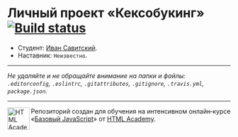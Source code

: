 # Личный проект «Кексобукинг» [![Build status][travis-image]][travis-url]

* Студент: [Иван Савитский](https://up.htmlacademy.ru/javascript/10/user/309949).
* Наставник: `Неизвестно`.

---

_Не удаляйте и не обращайте внимание на папки и файлы:_<br>
_`.editorconfig`, `.eslintrc`, `.gitattributes`, `.gitignore`, `.travis.yml`, `package.json`._

---

<a href="https://htmlacademy.ru/intensive/javascript"><img align="left" width="50" height="50" title="HTML Academy" src="https://up.htmlacademy.ru/static/img/intensive/javascript/logo-for-github.svg"></a>

Репозиторий создан для обучения на интенсивном онлайн‑курсе «[Базовый JavaScript](https://htmlacademy.ru/intensive/javascript)» от [HTML Academy](https://htmlacademy.ru).

[travis-image]: https://travis-ci.org/htmlacademy-javascript/309949-keksobooking.svg?branch=master
[travis-url]: https://travis-ci.org/htmlacademy-javascript/309949-keksobooking
